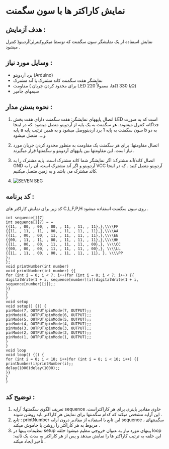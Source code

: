 # نمایش کاراکتر ها با سون سگمنت
## هدف آزمایش :
نمایش استفاده از یک نمایشگر سون سگمنت که توسط میکروکنترلر)آردینو( کنترل میشود .
## وسایل مورد نیاز :
- برد آردوینو (Arduino)
- نمایشگر هفت سگمنت کاتد مشترک یا آند مشترک
- مقاومت ( برای محدود کردن جریان LED ها، معمولاً 220Ω یا 330Ω)
- سیمهای جامپر
## نحوه بستن مدار :
1. اتصال پایههای نمایشگر: هفت سگمنت دارای هفت بخش LED است که به صورت جداگانه کنترل میشوند. هر سگمنت به یک
پایه از آردوینو متصل میشود .که در اینجا پایه a سون سگمنت به پایه 1 برد اردینووصل میشود و به همین ترتیب پایه b به دو و....
متصل میشود
2. اتصال مقاومتها: برای هر سگمنت یک مقاومت به منظور محدود کردن جریان مورد نیاز است. این مقاومتها بین پایههای
آردوینو و سگمنتها قرار میگیرند .
3. اتصال کاتد/آند مشترک: اگر نمایشگر شما کاتد مشترک است، پایه مشترک را به GND آردوینو و اگر آند مشترک است، آن را به VCC آردوینو متصل کنید . که در اینجا کاتد مشترک می باشد و به زمین متصل میکنیم.

4. ![SEVEN SEG](https://github.com/user-attachments/assets/46a227dd-28f9-4802-ab95-ff4f4e03e76e)

## کد برنامه :
کد زیر برای نمایش کاراکتر های C,L,F,P,H روی سون سگمنت استفاده میشود .
```
int sequence[][7]
int sequence[][7] = =
{{11, , 00, , 00, , 00, , 11, , 11, , 11},},\\\\FF
{{11, , 11, , 11, , 00, , 11, , 11, , 11},},\\\\AA
{{11, , 00, , 00, , 11, , 11, , 11, , 11},},\\\\EE
{{00, , 11, , 11, , 00, , 11, , 11, , 11},},\\\\HH
{{11, , 00, , 00, , 11, , 11, , 11, , 00},}, \\\\CC
{{00, , 00, , 00, , 11, , 11, , 11, , 00},}, \\\\LL
{{11, , 11, , 00, , 00, , 11, , 11, , 11}, }, \\\\PP
};
};
void printNumber(int number)
void printNumber(int number) {{
for (int i = 0; i < 7; i++)for (int i = 0; i < 7; i++) {{
digitalWrite(1 + i, sequence[number][i])digitalWrite(1 + i, sequence[number][i]);;
}}
}
}
void setup
void setup() {() {
pinMode(7, OUTPUT)pinMode(7, OUTPUT);;
pinMode(6, OUTPUT)pinMode(6, OUTPUT);;
pinMode(5, OUTPUT)pinMode(5, OUTPUT);;
pinMode(4, OUTPUT)pinMode(4, OUTPUT);;
pinMode(3, OUTPUT)pinMode(3, OUTPUT);;
pinMode(2, OUTPUT)pinMode(2, OUTPUT);;
pinMode(1, OUTPUT)pinMode(1, OUTPUT);;
}
}
void loop
void loop() {() {
for (int i = 0; i < 10; i++)for (int i = 0; i < 10; i++) {{
printNumber(i)printNumber(i);;
delay(1000)delay(1000);;
}}
}
}
```
## توضیح کد :
1. تعریف الگوی سگمنتها: آرایه sequence حاوی مقادیر باینری برای هر کاراکتراست. این آرایه مشخص میکند که کدام
سگمنتها برای نمایش هر کاراکتر باید روشن شوند .
2. تابع : printNumber این تابع با استفاده از مقادیر درون آرایه sequence ، سگمنتهای مربوط به هر کاراکتر را روشن یا
خاموش میکند .
3. تنظیمات پینها در setup پینهای مورد نیاز به عنوان خروجی تنظیم میشوذ
حلقه loop :این حلقه به ترتیب کاراکتر ها را نمایش میدهد و پس از هر کاراکتر به مدت یک ثانیه تأخیر ایجاد میکند .
